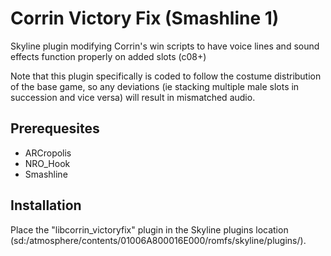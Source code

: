 # Corrin Victory Fix (Smashline 1)

Skyline plugin modifying Corrin's win scripts to have voice lines and sound effects function properly on added slots (c08+)

Note that this plugin specifically is coded to follow the costume distribution of the base game, so any deviations (ie stacking multiple male slots in succession and vice versa) will result in mismatched audio.

## Prerequesites
* ARCropolis
* NRO_Hook
* Smashline

## Installation
Place the "libcorrin_victoryfix" plugin in the Skyline plugins location (sd:/atmosphere/contents/01006A800016E000/romfs/skyline/plugins/).
